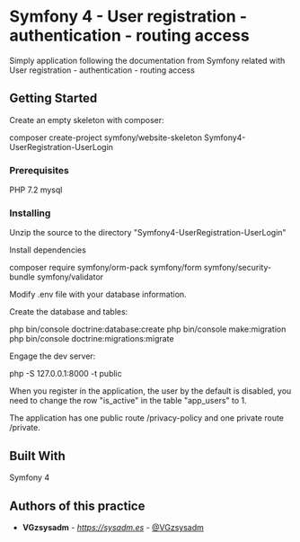# Symfony 4 - User registration - authentication - routing access

Simply application following the documentation from Symfony related with User registration - authentication - routing access

## Getting Started

Create an empty skeleton with composer:

composer create-project symfony/website-skeleton Symfony4-UserRegistration-UserLogin

### Prerequisites

PHP 7.2
mysql

### Installing

Unzip the source to the directory "Symfony4-UserRegistration-UserLogin"

Install dependencies

composer require symfony/orm-pack symfony/form symfony/security-bundle symfony/validator

Modify .env file with your database information.

Create the database and tables:

php bin/console doctrine:database:create
php bin/console make:migration
php bin/console doctrine:migrations:migrate

Engage the dev server:

php -S 127.0.0.1:8000 -t public

When you register in the application, the user by the default is disabled, you need to change the row "is_active" in the table "app_users" to 1.

The application has one public route /privacy-policy and one private route /private.

## Built With

Symfony 4

## Authors of this practice

* **VGzsysadm** - *https://sysadm.es* - [@VGzsysadm](https://github.com/VGzsysadm)



